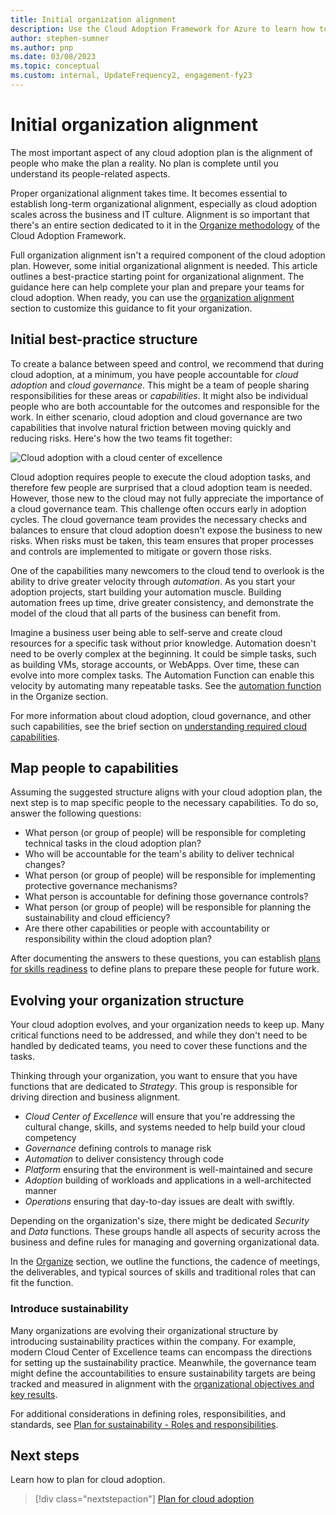 ```yaml
---
title: Initial organization alignment
description: Use the Cloud Adoption Framework for Azure to learn how to complete your initial organization alignment and get your teams ready for cloud adoption.
author: stephen-sumner
ms.author: pnp
ms.date: 03/08/2023
ms.topic: conceptual
ms.custom: internal, UpdateFrequency2, engagement-fy23
---
```


# Initial organization alignment

The most important aspect of any cloud adoption plan is the alignment of people who make the plan a reality. No plan is complete until you understand its people-related aspects.

Proper organizational alignment takes time. It becomes essential to establish long-term organizational alignment, especially as cloud adoption scales across the business and IT culture. Alignment is so important that there's an entire section dedicated to it in the [Organize methodology](../organize/index.md) of the Cloud Adoption Framework.

Full organization alignment isn't a required component of the cloud adoption plan. However, some initial organizational alignment is needed. This article outlines a best-practice starting point for organizational alignment. The guidance here can help complete your plan and prepare your teams for cloud adoption. When ready, you can use the [organization alignment](../organize/index.md) section to customize this guidance to fit your organization.

## Initial best-practice structure

To create a balance between speed and control, we recommend that during cloud adoption, at a minimum, you have people accountable for *cloud adoption* and *cloud governance*. This might be a team of people sharing responsibilities for these areas or *capabilities*. It might also be individual people who are both accountable for the outcomes and responsible for the work. In either scenario, cloud adoption and cloud governance are two capabilities that involve natural friction between moving quickly and reducing risks. Here's how the two teams fit together:

![Cloud adoption with a cloud center of excellence](../_images/ready/org-ready-best-practice.png)

Cloud adoption requires people to execute the cloud adoption tasks, and therefore few people are surprised that a cloud adoption team is needed. However, those new to the cloud may not fully appreciate the importance of a cloud governance team. This challenge often occurs early in adoption cycles. The cloud governance team provides the necessary checks and balances to ensure that cloud adoption doesn't expose the business to new risks. When risks must be taken, this team ensures that proper processes and controls are implemented to mitigate or govern those risks.

One of the capabilities many newcomers to the cloud tend to overlook is the ability to drive greater velocity through *automation*. As you start your adoption projects, start building your automation muscle. Building automation frees up time, drive greater consistency, and demonstrate the model of the cloud that all parts of the business can benefit from.

Imagine a business user being able to self-serve and create cloud resources for a specific task without prior knowledge. Automation doesn't need to be overly complex at the beginning. It could be simple tasks, such as building VMs, storage accounts, or WebApps. Over time, these can evolve into more complex tasks. The Automation Function can enable this velocity by automating many repeatable tasks. See the [automation function](../organize/cloud-automation.md) in the Organize section.

For more information about cloud adoption, cloud governance, and other such capabilities, see the brief section on [understanding required cloud capabilities](../organize/index.md#understand-required-cloud-functions).

## Map people to capabilities

Assuming the suggested structure aligns with your cloud adoption plan, the next step is to map specific people to the necessary capabilities. To do so, answer the following questions:

- What person (or group of people) will be responsible for completing technical tasks in the cloud adoption plan?
- Who will be accountable for the team's ability to deliver technical changes?
- What person (or group of people) will be responsible for implementing protective governance mechanisms?
- What person is accountable for defining those governance controls?
- What person (or group of people) will be responsible for planning the sustainability and cloud efficiency?
- Are there other capabilities or people with accountability or responsibility within the cloud adoption plan?

After documenting the answers to these questions, you can establish [plans for skills readiness](./adapt-roles-skills-processes.md) to define plans to prepare these people for future work.

## Evolving your organization structure

Your cloud adoption evolves, and your organization needs to keep up. Many critical functions need to be addressed, and while they don't need to be handled by dedicated teams, you need to cover these functions and the tasks.

Thinking through your organization, you want to ensure that you have functions that are dedicated to *Strategy*. This group is responsible for driving direction and business alignment.

- *Cloud Center of Excellence* will ensure that you're addressing the cultural change, skills, and systems needed to help build your cloud competency
- *Governance* defining controls to manage risk
- *Automation* to deliver consistency through code
- *Platform* ensuring that the environment is well-maintained and secure
- *Adoption* building of workloads and applications in a well-architected manner
- *Operations* ensuring that day-to-day issues are dealt with swiftly.

Depending on the organization's size, there might be dedicated *Security* and *Data* functions. These groups handle all aspects of security across the business and define rules for managing and governing organizational data.

In the [Organize](../organize/index.md) section, we outline the functions, the cadence of meetings, the deliverables, and typical sources of skills and traditional roles that can fit the function.

### Introduce sustainability

Many organizations are evolving their organizational structure by introducing sustainability practices within the company. For example, modern Cloud Center of Excellence teams can encompass the directions for setting up the sustainability practice. Meanwhile, the governance team might define the accountabilities to ensure sustainability targets are being tracked and measured in alignment with the [organizational objectives and key results](/azure/cloud-adoption-framework/strategy/business-outcomes/okr#examples-of-okrs).

For additional considerations in defining roles, responsibilities, and standards, see [Plan for sustainability - Roles and responsibilities](plan-sustainability.md#roles-and-responsibilities).

## Next steps

Learn how to plan for cloud adoption.

> [!div class="nextstepaction"]
> [Plan for cloud adoption](./plan-intro.md)
